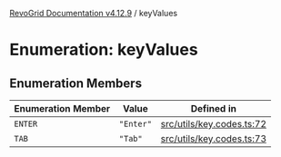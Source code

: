 [RevoGrid Documentation v4.12.9](README.md) / keyValues

# Enumeration: keyValues

## Enumeration Members

| Enumeration Member | Value | Defined in |
| ------ | ------ | ------ |
| `ENTER` | `"Enter"` | [src/utils/key.codes.ts:72](https://github.com/revolist/revogrid/blob/5b626b1ece93ea60f82047d059b8a2635455feb4/src/utils/key.codes.ts#L72) |
| `TAB` | `"Tab"` | [src/utils/key.codes.ts:73](https://github.com/revolist/revogrid/blob/5b626b1ece93ea60f82047d059b8a2635455feb4/src/utils/key.codes.ts#L73) |
